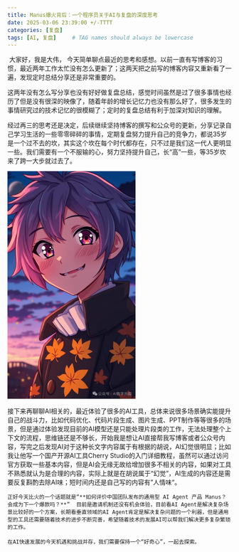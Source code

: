 ```yaml
---
title: Manus爆火背后：一个程序员关于AI与复盘的深度思考
date: 2025-03-06 23:39:00 +/-TTTT
categories: [复盘]
tags: [AI, 复盘]     # TAG names should always be lowercase
---
```

​	大家好，我是大伟， 今天简单聊点最近的思考和感想。以前一直有写博客的习惯，最近两年工作太忙没有怎么更新了；这两天把之前写的博客内容又重新看了一遍，发现定时总结分享还是非常重要的。

  这两年没有怎么写分享也没有好好做复盘总结，感觉时间虽然是过了很多事情也经历了但是没有很深的映像了，随着年龄的增长记忆力也没有那么好了，很多发生的事情研究过的技术记忆的很模糊了；定时的复盘总结有利于加深对知识的理解。

  经过再三的思考还是决定，后续继续坚持博客的撰写和公众号的更新，分享记录自己学习生活的一些零零碎碎的事情，定期复盘努力提升自己的竞争力，都说35岁是一个过不去的坎，其实这个坎在每个时代都存在，只不过是我们这一代人更明显一些。我们需要有一个不服输的心，努力坚持提升自己，长“高”一些，等35岁坎来了跨一大步就过去了。



<img src="../assets/images/640.png" alt="图片" style="zoom:50%;" />

​	接下来再聊聊AI相关的，最近体验了很多的AI工具，总体来说很多场景确实能提升自己的战斗力，比如代码优化、代码片段生成、图片生成、PPT制作等等很多的场景，但是通过体验发现目前的AI模型还是只能处理片段类的工作，无法处理整个上下文的流程，思维链还是不够长，开始我是想让AI直接帮我写博客或者公众号内容，写完之后发现AI对于这种长文字内容属于有根据的胡说，AI幻觉很明显；比如我让他写一个国产开源AI工具Cherry Studio的入门详细教程，虽然可以通过访问官方获取一些基本内容，但是AI会无缘无故给增加很多不相关的内容，如果对工具不熟悉就认为是合理的内容，实际上就是在胡说属于“幻觉”，AI生成的内容还是需要反复斟酌去除AI味；短时间内还是自己写的内容有”人情味“。

  	正好今天比火的一个话题就是“**如何评价中国团队发布的通用型 AI Agent 产品 Manus？会成为下一个爆款吗？**”  目前是邀请机制还没有机会体验，目前看AI Agent是解决复杂场景比较好的一个方案，长期看垂直领域的AI Agent肯定是解决复杂问题的一个利器，但是通用型的工具还需要随着技术的进步不断完善，希望随着技术的发展AI可以帮我们解决更多复杂繁琐的工作。

  	在AI快速发展的今天机遇和挑战并存，我们需要保持一个“好奇心”，一起去探索。